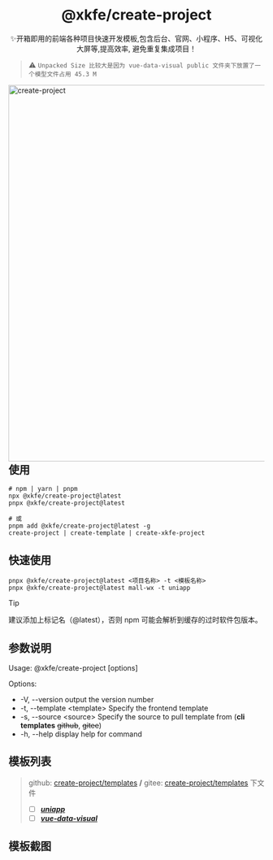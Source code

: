 <h1 align="center">@xkfe/create-project</h1>

<p align="center">✨开箱即用的前端各种项目快速开发模板,包含后台、官网、小程序、H5、可视化大屏等,提高效率, 避免重复集成项目！</p>

>⚠️ `Unpacked Size 比较大是因为 vue-data-visual public 文件夹下放置了一个模型文件占用 45.3 M`

<img align="left" width="741" alt="create-project" src="https://github.com/user-attachments/assets/4e033147-7b09-45ad-80cd-a36c7cdc55c4">

## 使用

```shell
# npm | yarn | pnpm
npx @xkfe/create-project@latest
pnpx @xkfe/create-project@latest

# 或
pnpm add @xkfe/create-project@latest -g
create-project | create-template | create-xkfe-project
```

## 快速使用

```shell
pnpx @xkfe/create-project@latest <项目名称> -t <模板名称>
pnpx @xkfe/create-project@latest mall-wx -t uniapp
```

> [!TIP]
> 建议添加上标记名（@latest），否则 npm 可能会解析到缓存的过时软件包版本。

## 参数说明

Usage: @xkfe/create-project <project-name> [options]

Options:
- -V, --version              output the version number
- -t, --template \<template\>  Specify the frontend template
- -s, --source \<source\>      Specify the source to pull template from (**cli templates** ~~github~~, ~~gitee~~)
- -h, --help                 display help for command


## 模板列表

> 
> github: [create-project/templates](https://github.com/xkfe/project-templates/tree/main/create-project/tree/main/templates) **/** gitee: [create-project/templates](https://gitee.com/XKFE/create-project/tree/main/templates) 下文件
>
> - [ ] ***[uniapp](https://github.com/xkfe/project-templates/tree/main/templates/uniapp)***
> - [ ] ***[vue-data-visual](https://github.com/xkfe/project-templates/tree/main/templates/vue-data-visual)***

## 模板截图
